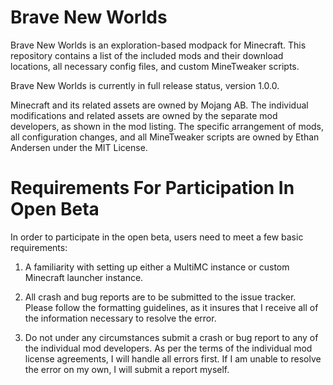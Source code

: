 # Brave New Worlds
Brave New Worlds is an exploration-based modpack for Minecraft. This repository contains a list of the included mods and their download locations, all necessary config files, and custom MineTweaker scripts.

Brave New Worlds is currently in full release status, version 1.0.0.

Minecraft and its related assets are owned by Mojang AB. The individual modifications and related assets are owned by the separate mod developers, as shown in the mod listing. The specific arrangement of mods, all configuration changes, and all MineTweaker scripts are owned by Ethan Andersen under the MIT License.

# Requirements For Participation In Open Beta
In order to participate in the open beta, users need to meet a few basic requirements:

1) A familiarity with setting up either a MultiMC instance or custom Minecraft launcher instance.

2) All crash and bug reports are to be submitted to the issue tracker. Please follow the formatting guidelines, as it insures that I receive all of the information necessary to resolve the error.

3) Do not under any circumstances submit a crash or bug report to any of the individual mod developers. As per the terms of the individual mod license agreements, I will handle all errors first. If I am unable to resolve the error on my own, I will submit a report myself.

